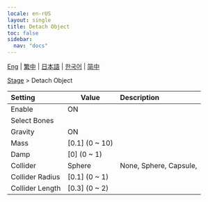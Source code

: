 ```yaml
---
locale: en-rUS
layout: single
title: Detach Object
toc: false
sidebar:
  nav: "docs"
---
```

[Eng](/dancexr/menu/2025.4/stage/detach_object) | [繁中](/tw/dancexr/menu/2025.4/stage/detach_object) | [日本語](/jp/dancexr/menu/2025.4/stage/detach_object) | [한국어](/kr/dancexr/menu/2025.4/stage/detach_object) | [简中](/zh/dancexr/menu/2025.4/stage/detach_object)

[Stage](../menu#Stage) > Detach Object



| Setting | Value | Description |
| :--- | --- | :--- |
| Enable | ON | 
| Select Bones || 
| Gravity | ON | 
| Mass | [0.1] (0 ~ 10) | 
| Damp | [0] (0 ~ 1) | 
| Collider | Sphere | None, Sphere, Capsule, 
| Collider Radius | [0.1] (0 ~ 1) | 
| Collider Length | [0.3] (0 ~ 2) | 
